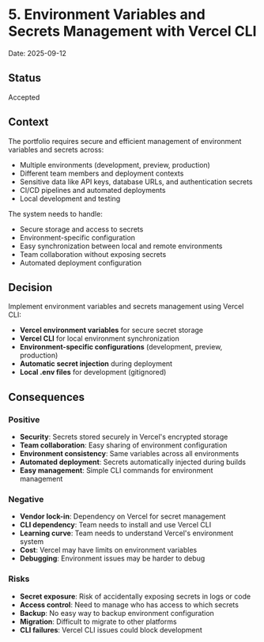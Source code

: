 # 5. Environment Variables and Secrets Management with Vercel CLI

Date: 2025-09-12

## Status

Accepted

## Context

The portfolio requires secure and efficient management of environment variables and secrets across:

- Multiple environments (development, preview, production)
- Different team members and deployment contexts
- Sensitive data like API keys, database URLs, and authentication secrets
- CI/CD pipelines and automated deployments
- Local development and testing

The system needs to handle:

- Secure storage and access to secrets
- Environment-specific configuration
- Easy synchronization between local and remote environments
- Team collaboration without exposing secrets
- Automated deployment configuration

## Decision

Implement environment variables and secrets management using Vercel CLI:

- **Vercel environment variables** for secure secret storage
- **Vercel CLI** for local environment synchronization
- **Environment-specific configurations** (development, preview, production)
- **Automatic secret injection** during deployment
- **Local .env files** for development (gitignored)

## Consequences

### Positive

- **Security**: Secrets stored securely in Vercel's encrypted storage
- **Team collaboration**: Easy sharing of environment configuration
- **Environment consistency**: Same variables across all environments
- **Automated deployment**: Secrets automatically injected during builds
- **Easy management**: Simple CLI commands for environment management

### Negative

- **Vendor lock-in**: Dependency on Vercel for secret management
- **CLI dependency**: Team needs to install and use Vercel CLI
- **Learning curve**: Team needs to understand Vercel's environment system
- **Cost**: Vercel may have limits on environment variables
- **Debugging**: Environment issues may be harder to debug

### Risks

- **Secret exposure**: Risk of accidentally exposing secrets in logs or code
- **Access control**: Need to manage who has access to which secrets
- **Backup**: No easy way to backup environment configuration
- **Migration**: Difficult to migrate to other platforms
- **CLI failures**: Vercel CLI issues could block development
